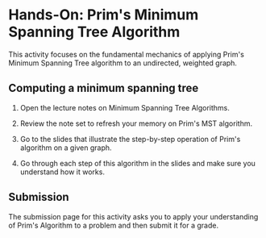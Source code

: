 
# Hands-On: Prim's Minimum Spanning Tree Algorithm

This activity focuses on the fundamental mechanics of applying Prim's Minimum
Spanning Tree algorithm to an undirected, weighted graph.


## Computing a minimum spanning tree

1. Open the lecture notes on Minimum Spanning Tree Algorithms.

1. Review the note set to refresh your memory on Prim's MST algorithm.

1. Go to the slides that illustrate the step-by-step operation of Prim's algorithm on a given graph.

1. Go through each step of this algorithm in the slides and make sure you understand how it works.


## Submission

The submission page for this activity asks you to apply your understanding of
Prim's Algorithm to a problem and then submit it for a grade.
